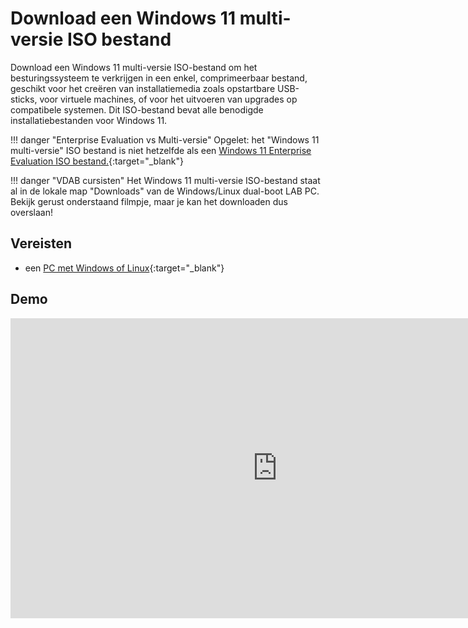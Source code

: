 # Download een Windows 11 multi-versie ISO bestand

Download een Windows 11 multi-versie ISO-bestand om het besturingssysteem te verkrijgen in een enkel, comprimeerbaar bestand, geschikt voor het creëren van installatiemedia zoals opstartbare USB-sticks, voor virtuele machines, of voor het uitvoeren van upgrades op compatibele systemen. Dit ISO-bestand bevat alle benodigde installatiebestanden voor Windows 11.

!!! danger "Enterprise Evaluation vs Multi-versie"
    Opgelet: het "Windows 11 multi-versie" ISO bestand is niet hetzelfde als een [Windows 11 Enterprise Evaluation ISO bestand.](../download-windows11-evaluation-iso/index.md){:target="_blank"}

!!! danger "VDAB cursisten"
    Het Windows 11 multi-versie ISO-bestand staat al in de lokale map "Downloads" van de Windows/Linux dual-boot LAB PC. Bekijk gerust onderstaand filmpje, maar je kan het downloaden dus overslaan!

## Vereisten
- een [PC met Windows of Linux](../../tutorials/setup-windows11-linuxmint22-dual-boot-uefi/index.md ){:target="_blank"}

## Demo
<iframe width="854" height="480" src="https://www.youtube.com/embed/1eMvLJQcKyY?autoplay=0&loop=0&mute=0" title="YouTube video player" frameborder="0" allow="accelerometer; autoplay; clipboard-write; encrypted-media; gyroscope; picture-in-picture; web-share" referrerpolicy="strict-origin-when-cross-origin" allowfullscreen></iframe>